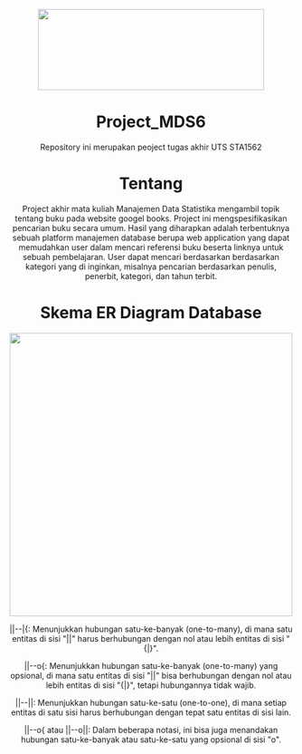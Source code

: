 <p align="center">
  <img width="400" height="143" src="https://drive.google.com/file/d/1qGA564ilOd4vsoRIW7iYUl46pmqd9Q9H/view?usp=sharing">
</p>

<div align="center">
  
# Project_MDS6
Repository ini merupakan peoject tugas akhir UTS STA1562

# Tentang
Project akhir mata kuliah Manajemen Data Statistika mengambil topik tentang buku pada website googel books. Project ini mengspesifikasikan pencarian buku secara umum. Hasil yang diharapkan adalah terbentuknya sebuah platform manajemen database berupa web application yang dapat memudahkan user dalam mencari referensi buku beserta linknya untuk sebuah pembelajaran. User dapat mencari berdasarkan berdasarkan kategori yang di inginkan, misalnya pencarian berdasarkan penulis, penerbit, kategori, dan tahun terbit.

# Skema ER Diagram Database
<p align="center">
  <img src="https://github.com/smutiah48/Project_MDS6/assets/158244552/8d1d16b5-5983-4104-8108-4be089b75a30" width="500">
</p>


||--|{: Menunjukkan hubungan satu-ke-banyak (one-to-many), di mana satu entitas di sisi "||" harus berhubungan dengan nol atau lebih entitas di sisi "{|}".

||--o{: Menunjukkan hubungan satu-ke-banyak (one-to-many) yang opsional, di mana satu entitas di sisi "||" bisa berhubungan dengan nol atau lebih entitas di sisi "{|}", tetapi hubungannya tidak wajib.

||--||: Menunjukkan hubungan satu-ke-satu (one-to-one), di mana setiap entitas di satu sisi harus berhubungan dengan tepat satu entitas di sisi lain.

||--o{ atau ||--o||: Dalam beberapa notasi, ini bisa juga menandakan hubungan satu-ke-banyak atau satu-ke-satu yang opsional di sisi "o".

